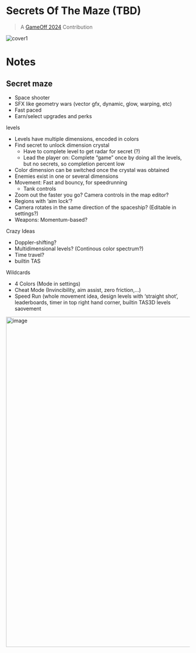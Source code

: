 # Secrets Of The Maze (TBD)

> A [GameOff 2024](https://itch.io/jam/game-off-2024) Contribution

![cover1](https://github.com/user-attachments/assets/688e6173-2e39-4f20-9b4b-2be3fc7b16e8)

# Notes

## Secret maze 

- Space shooter
- SFX like geometry wars (vector gfx, dynamic, glow, warping, etc)
- Fast paced
- Earn/select upgrades and perks

levels
- Levels have multiple dimensions, encoded in colors
- Find secret to unlock dimension crystal
    - Have to complete level to get radar for secret (?)
    - Lead the player on: Complete “game” once by doing all the levels, but no secrets, so completion percent low
- Color dimension can be switched once the crystal was obtained
- Enemies exist in one or several dimensions
- Movement: Fast and bouncy, for speedrunning
    - Tank controls
- Zoom out the faster you go? Camera controls in the map editor?
- Regions with ‘aim lock’?
- Camera rotates in the same direction of the spaceship? (Editable in settings?)
- Weapons: Momentum-based?

Crazy Ideas
- Doppler-shifting?
- Multidimensional levels? (Continous color spectrum?)
- Time travel?
- builtin TAS

Wildcards
- 4 Colors (Mode in settings)
- Cheat Mode (Invincibility, aim assist, zero friction,…)
- Speed Run (whole movement idea, design levels with ‘straight shot’, leaderboards, timer in top right hand corner, builtin TAS3D levels saovement 

<img width="903" alt="image" src="https://github.com/user-attachments/assets/b052fb71-a57f-4bc8-b44c-ad1862e1df4a">
